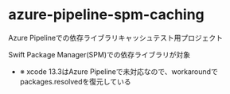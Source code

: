 # azure-pipeline-spm-caching
Azure Pipelineでの依存ライブラリキャッシュテスト用プロジェクト

Swift Package Manager(SPM)での依存ライブラリが対象

- ※ xcode 13.3はAzure Pipelineで未対応なので、workaroundでpackages.resolvedを復元している


